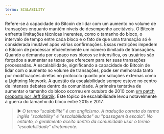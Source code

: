 ```yaml
---
termo: SCALABILITY
---
```


Refere-se à capacidade do Bitcoin de lidar com um aumento no volume de transações enquanto mantém níveis de desempenho aceitáveis. O Bitcoin enfrenta limitações técnicas inerentes, como o tamanho do bloco, o intervalo de tempo entre cada bloco e o fato de que uma transação só é considerada imutável após várias confirmações. Essas restrições impedem o Bitcoin de processar eficientemente um número ilimitado de transações. Quando a demanda por espaço nos blocos se intensifica, os usuários são forçados a aumentar as taxas que oferecem para ter suas transações processadas. A escalabilidade, significando a capacidade do Bitcoin de lidar com o aumento no volume de transações, pode ser melhorada tanto por modificações diretas no protocolo quanto por soluções externas como a Lightning Network. A questão da escalabilidade sempre esteve no centro de intensos debates dentro da comunidade. A primeira tentativa de aumentar o tamanho do bloco ocorreu em outubro de 2010 com [um patch proposto por Jeff Garzik](https://bitcointalk.org/index.php?topic=1347.0). Este tópico de escalabilidade levou notavelmente à guerra do tamanho do bloco entre 2015 e 2017.

> ► *O termo "scalabilité" é um anglicismo. A tradução correta do termo inglês "scalability" é "escalabilidade" ou "passagem à escala". No entanto, é geralmente aceito dentro da comunidade usar o termo "escalabilidade" diretamente.*